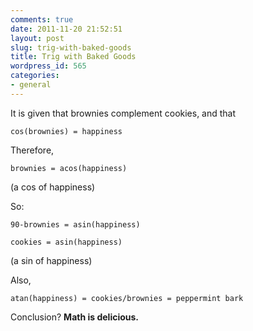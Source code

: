 ```yaml
---
comments: true
date: 2011-11-20 21:52:51
layout: post
slug: trig-with-baked-goods
title: Trig with Baked Goods
wordpress_id: 565
categories:
- general
---
```


It is given that brownies complement cookies, and that 
    
    cos(brownies) = happiness



Therefore,


    
    brownies = acos(happiness)



(a cos of happiness)

So:


    
    90-brownies = asin(happiness)
    
    cookies = asin(happiness)



(a sin of happiness)

Also,


    
    atan(happiness) = cookies/brownies = peppermint bark



Conclusion? **Math is delicious.**
